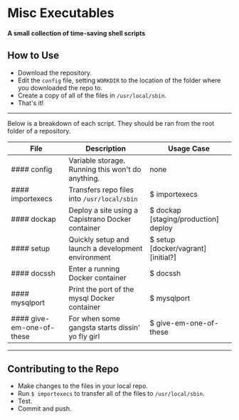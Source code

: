 # Misc Executables
#### A small collection of time-saving shell scripts

## How to Use
- Download the repository.
- Edit the `config` file, setting `WORKDIR` to the location of the folder where you downloaded the repo to.
- Create a copy of all of the files in `/usr/local/sbin`.
- That's it!

---

Below is a breakdown of each script. They should be ran from the root folder of a repository.

| File                      | Description                                        | Usage Case                           |
| ------------------------- | -------------------------------------------------- | ------------------------------------ |
| #### config               | Variable storage. Running this won't do anything.  | none                                 |
| #### importexecs          | Transfers repo files into `/usr/local/sbin`        | $ importexecs                        |
| #### dockap               | Deploy a site using a Capistrano Docker container  | $ dockap [staging/production] deploy |
| #### setup                | Quickly setup and launch a development environment | $ setup [docker/vagrant] [initial?]  |
| #### docssh               | Enter a running Docker container                   | $ docssh                             |
| #### mysqlport            | Print the port of the mysql Docker container       | $ mysqlport                          |
| #### give-em-one-of-these | For when some gangsta starts dissin' yo fly girl   | $ give-em-one-of-these               |

---

## Contributing to the Repo
- Make changes to the files in your local repo.
- Run `$ importexecs` to transfer all of the files to `/usr/local/sbin`.
- Test.
- Commit and push.
